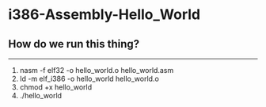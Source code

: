 # i386-Assembly-Hello_World

## How do we run this thing?
---
1. nasm -f elf32 -o hello_world.o hello_world.asm
2. ld -m elf_i386 -o hello_world hello_world.o
3. chmod +x hello_world
4. ./hello_world

